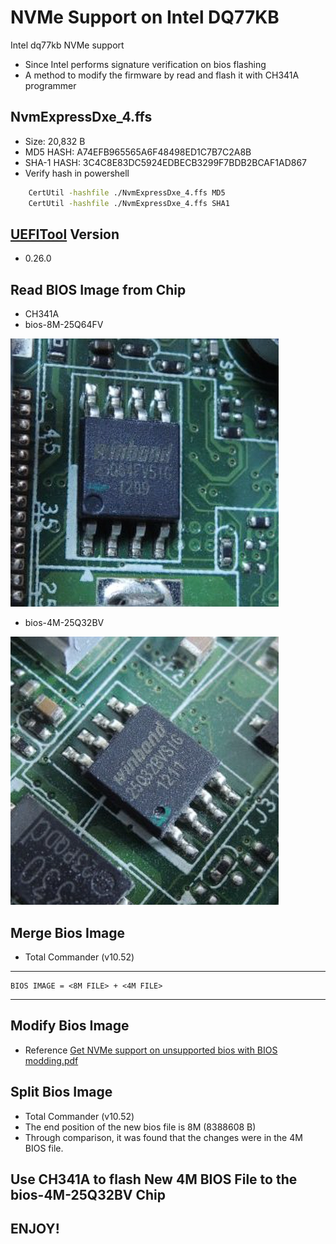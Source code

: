 # NVMe Support on Intel DQ77KB

 Intel dq77kb NVMe support

 - Since Intel performs signature verification on bios flashing
 - A method to modify the firmware by read and flash it with CH341A programmer

## NvmExpressDxe_4.ffs

 - Size: 20,832 B
 - MD5 HASH: A74EFB965565A6F48498ED1C7B7C2A8B
 - SHA-1 HASH: 3C4C8E83DC5924EDBECB3299F7BDB2BCAF1AD867
 - Verify hash in powershell

```sh
    CertUtil -hashfile ./NvmExpressDxe_4.ffs MD5
    CertUtil -hashfile ./NvmExpressDxe_4.ffs SHA1
```

## [UEFITool](UEFITool.exe) Version

 - 0.26.0

## Read BIOS Image from Chip

 - CH341A
 - bios-8M-25Q64FV

![bios-8M-25Q64FV.png](readme%2Fbios-8M-25Q64FV.png)

 - bios-4M-25Q32BV

![bios-4M-25Q32BV.png](readme%2Fbios-4M-25Q32BV.png)

## Merge Bios Image

 - Total Commander (v10.52)

------------------------

    BIOS IMAGE = <8M FILE> + <4M FILE>

------------------------

## Modify Bios Image

 - Reference [Get NVMe support on unsupported bios with BIOS modding.pdf](readme%2FGet%20NVMe%20support%20on%20unsupported%20bios%20with%20BIOS%20modding.pdf)

## Split Bios Image

 - Total Commander (v10.52)
 - The end position of the new bios file is 8M (8388608 B)
 - Through comparison, it was found that the changes were in the 4M BIOS file.

## Use CH341A to flash New 4M BIOS File to the bios-4M-25Q32BV Chip

## ENJOY!
